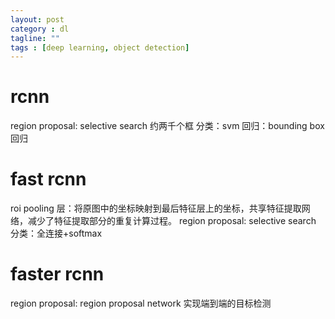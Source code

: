 ```yaml
---
layout: post
category : dl
tagline: ""
tags : [deep learning, object detection]
---
```




# rcnn
region proposal: selective search 约两千个框
分类：svm
回归：bounding box 回归


# fast rcnn
roi pooling 层：将原图中的坐标映射到最后特征层上的坐标，共享特征提取网络，减少了特征提取部分的重复计算过程。
region proposal: selective search 
分类：全连接+softmax

# faster rcnn
region proposal: region proposal network
 实现端到端的目标检测


